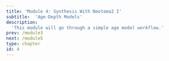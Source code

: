 ```yaml
---
title: 'Module 4: Synthesis With Neotoma2 I'
subtitle:  'Age-Depth Models'
description:
  'This module will go through a simple age model workflow.'
prev: /module3
next: /module5
type: chapter
id: 4
---
```


<exercise id="0" title="A Simple Workflow">


</exercise>

<exercise id="1" title="A Simple Workflow Binder">


</exercise>